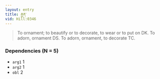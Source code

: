 ```yaml
---
layout: entry
title: རྒྱན་
vid: Hill:0346
---
```

> To ornament; to beautify or to decorate, to wear or to put on DK\. To adorn, ornament DS\. To adorn, ornament, to decorate TC\.


### Dependencies (N = 5)
* `arg1` 1
* `arg2` 1
* `obl` 2
